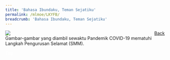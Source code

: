 ```yaml
---
title: 'Bahasa Ibundaku, Teman Sejatiku'
permalink: /mlmoe/LKYFB/
breadcrumb: 'Bahasa Ibundaku, Teman Sejatiku'
---
```

<!-- Global site tag (gtag.js) - Google Ads: 726049306 -->
<script async src="https://www.googletagmanager.com/gtag/js?id=AW-726049306"></script>
<script>
  window.dataLayer = window.dataLayer || [];
  function gtag(){dataLayer.push(arguments);}
  gtag('js', new Date());

  gtag('config', 'AW-726049306');
</script>
<a href="/exhibits/Pameran- Bahasa- Melayu-Malay-Language-Exhibitions-e/Community-Partners/" style="float:right;">Back</a>
 <img src="/images/MTLS2021-LKYFB_ML_Final.jpg"> <br/>
 Gambar-gambar yang diambil sewaktu Pandemik COVID-19 mematuhi Langkah Pengurusan Selamat (SMM). <br/>

<div class="btntop"><a href="#top" style="text-decoration:none;"><span style="color:white"><b>Top</b></span></a></div>
